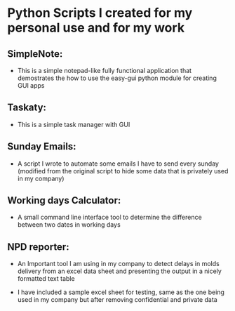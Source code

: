 # Python Scripts I created for my personal use and for my work
## SimpleNote:
* This is a simple notepad-like fully functional application that demostrates the how to use the easy-gui python module for creating GUI apps

## Taskaty:
* This is a simple task manager with GUI

## Sunday Emails:
* A script I wrote to automate some emails I have to send every sunday (modified from the original script to hide some data that is privately used in my company)

## Working days Calculator:
* A small command line interface tool to determine the difference between two dates in working days

## NPD reporter:
* An Important tool I am using in my company to detect delays in molds delivery from an excel data sheet and presenting the output in a nicely formatted text table

* I have included a sample excel sheet for testing, same as the one being used in my company but after removing confidential and private data
